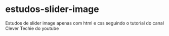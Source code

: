 # estudos-slider-image
Estudos de slider image apenas com html e css seguindo o tutorial do canal Clever Techie do youtube
